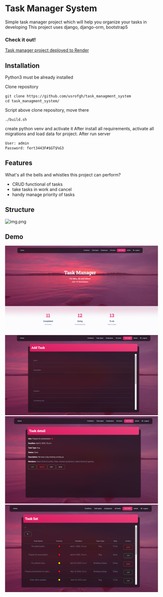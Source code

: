 # Task Manager System

Simple task manager project which will help you organize your tasks in developing
This project uses django, django-orm, bootstrap5

### Check it out!
[Task manager project deployed to Render](https://task-manager-system.onrender.com/)

## Installation
Python3 must be already installed

Clone repository
```shell
git clone https://github.com/usrofgh/task_managment_system
cd task_managment_system/
```
Script above clone repository, move there

```
./build.sh
```
create python venv and activate it
After install all requirements, activate all migrations and load data for project.
After run server

```
User: admin
Password: fert3443F#$GT$%G3
```


## Features

What's all the bells and whistles this project can perform?
* CRUD functional of tasks
* take tasks in work and cancel
* handy manage priority of tasks

## Structure
![img.png](img.png)
## Demo
![home.png](demo%20screenshots%2Fhome.png)
![add_task.png](demo%20screenshots%2Fadd_task.png)
![task_detail.png](demo%20screenshots%2Ftask_detail.png)
![task_list.png](demo%20screenshots%2Ftask_list.png)